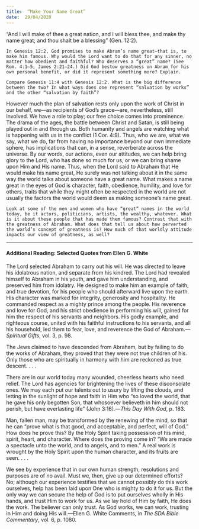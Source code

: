 ```yaml
---
title:  “Make Your Name Great”
date:  29/04/2020
---
```


“And I will make of thee a great nation, and I will bless thee, and make thy name great; and thou shalt be a blessing” (Gen. 12:2).

`In Genesis 12:2, God promises to make Abram’s name great—that is, to make him famous. Why would the Lord want to do that for any sinner, no matter how obedient and faithful? Who deserves a “great” name? (See Rom. 4:1–5, James 2:21–24.) Did God bestow greatness on Abram for his own personal benefit, or did it represent something more? Explain.`

`Compare Genesis 11:4 with Genesis 12:2. What is the big difference between the two? In what ways does one represent “salvation by works” and the other “salvation by faith”?`

However much the plan of salvation rests only upon the work of Christ in our behalf, we—as recipients of God’s grace—are, nevertheless, still involved. We have a role to play; our free choice comes into prominence. The drama of the ages, the battle between Christ and Satan, is still being played out in and through us. Both humanity and angels are watching what is happening with us in the conflict (1 Cor. 4:9). Thus, who we are, what we say, what we do, far from having no importance beyond our own immediate sphere, has implications that can, in a sense, reverberate across the universe. By our words, our actions, even our attitudes, we can help bring glory to the Lord, who has done so much for us, or we can bring shame upon Him and His name. Thus, when the Lord said to Abraham that He would make his name great, He surely was not talking about it in the same way the world talks about someone have a great name. What makes a name great in the eyes of God is character, faith, obedience, humility, and love for others, traits that while they might often be respected in the world are not usually the factors the world would deem as making someone’s name great.

`Look at some of the men and women who have “great” names in the world today, be it actors, politicians, artists, the wealthy, whatever. What is it about these people that has made them famous? Contrast that with the greatness of Abraham. What does that tell us about how perverted the world’s concept of greatness is? How much of that worldly attitude impacts our view of greatness, as well?`

---

#### Additional Reading: Selected Quotes from Ellen G. White

The Lord selected Abraham to carry out his will. He was directed to leave his idolatrous nation, and separate from his kindred. The Lord had revealed himself to Abraham in his youth, and gave him understanding, and preserved him from idolatry. He designed to make him an example of faith, and true devotion, for his people who should afterward live upon the earth. His character was marked for integrity, generosity and hospitality. He commanded respect as a mighty prince among the people. His reverence and love for God, and his strict obedience in performing his will, gained for him the respect of his servants and neighbors. His godly example, and righteous course, united with his faithful instructions to his servants, and all his household, led them to fear, love, and reverence the God of Abraham.—_Spiritual Gifts_, vol. 3, p. 98.

The Jews claimed to have descended from Abraham, but by failing to do the works of Abraham, they proved that they were not true children of his. Only those who are spiritually in harmony with him are reckoned as true descent. . . .

There are in our world today many wounded, cheerless hearts who need relief. The Lord has agencies for brightening the lives of these disconsolate ones. We may each put our talents out to usury by lifting the clouds, and letting in the sunlight of hope and faith in Him who “so loved the world, that he gave his only begotten Son, that whosoever believeth in him should not perish, but have everlasting life” (John 3:16).—_This Day With God_, p. 183.

Man, fallen man, may be transformed by the renewing of the mind, so that he can “prove what is that good, and acceptable, and perfect, will of God.” How does he prove this? By the Holy Spirit taking possession of his mind, spirit, heart, and character. Where does the proving come in? “We are made a spectacle unto the world, and to angels, and to men.” A real work is wrought by the Holy Spirit upon the human character, and its fruits are seen. . . .

We see by experience that in our own human strength, resolutions and purposes are of no avail. Must we, then, give up our determined efforts? No; although our experience testifies that we cannot possibly do this work ourselves, help has been laid upon One who is mighty to do it for us. But the only way we can secure the help of God is to put ourselves wholly in His hands, and trust Him to work for us. As we lay hold of Him by faith, He does the work. The believer can only trust. As God works, we can work, trusting in Him and doing His will.—Ellen G. White Comments, in _The SDA Bible Commentary_, vol. 6, p. 1080.